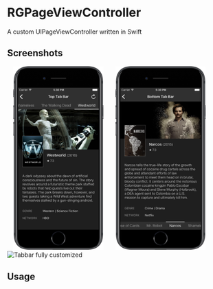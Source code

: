 RGPageViewController
===

A custom UIPageViewController written in Swift

Screenshots
---

<img src="data:image/gif;base64,R0lGODlhAQABAAAAACH5BAEKAAEALAAAAAABAAEAAAICTAEAOw==" width="10">
<img src="https://github.com/eRGoon/RGPageViewController/blob/master/Screenshots/tabbar_top.png" width="210" title="Tabbar on Top">
<img src="data:image/gif;base64,R0lGODlhAQABAAAAACH5BAEKAAEALAAAAAABAAEAAAICTAEAOw==" width="20">
<img src="https://github.com/eRGoon/RGPageViewController/blob/master/Screenshots/tabbar_bottom.png" width="210" title="Tabbar at Bottom">
<img src="data:image/gif;base64,R0lGODlhAQABAAAAACH5BAEKAAEALAAAAAABAAEAAAICTAEAOw==" width="20">
<img src="https://github.com/eRGoon/RGPageViewController/blob/master/Screenshots/tabbar_custom.png" width="210" title="Tabbar fully customized">

Usage
---
